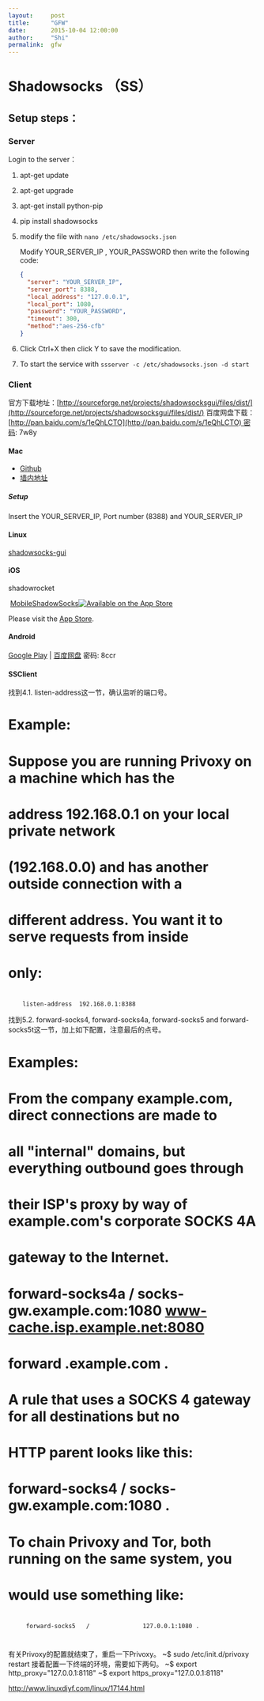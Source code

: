 ```yaml
---
layout:     post
title:      "GFW"
date:       2015-10-04 12:00:00
author:     "Shi"
permalink:  gfw
---
```


# Shadowsocks （SS）

## Setup steps：

### Server

Login to the server：

1. apt-get update

2. apt-get upgrade

3. apt-get install python-pip

4. pip install shadowsocks

5. modify the file with `nano /etc/shadowsocks.json`

   Modify YOUR_SERVER_IP , YOUR_PASSWORD then write the following code:

   ```json
   {
     "server": "YOUR_SERVER_IP",
     "server_port": 8388,  
     "local_address": "127.0.0.1",  
     "local_port": 1080,  
     "password": "YOUR_PASSWORD",
     "timeout": 300,  
     "method":"aes-256-cfb"
   }
   ```

6. Click Ctrl+X then click Y to save the modification.

7. To start the service with `ssserver -c /etc/shadowsocks.json -d start `

### Client

官方下载地址：[http://sourceforge.net/projects/shadowsocksgui/files/dist/](http://sourceforge.net/projects/shadowsocksgui/files/dist/)
百度网盘下载：[http://pan.baidu.com/s/1eQhLCTO](http://pan.baidu.com/s/1eQhLCTO) 密码: 7w8y

#### Mac

- [Github](https://github.com/shadowsocks/shadowsocks-iOS/releases)
- [墙内地址](http://getchrome.sinaapp.com/)

##### Setup

Insert the YOUR_SERVER_IP, Port number (8388) and YOUR_SERVER_IP

#### Linux 

[shadowsocks-gui](https://github.com/shadowsocks/shadowsocks-gui)

#### iOS

shadowrocket

 [MobileShadowSocks](https://github.com/shadowsocks/shadowsocks-iOS/tree/master)[![Available on the App Store](https://camo.githubusercontent.com/32145ebda8f8af17efbc9e2f411d0995416d97ea/68747470733a2f2f7261772e6769746875622e636f6d2f736861646f77736f636b732f736861646f77736f636b732d694f532f6d61737465722f61707073746f72652e706e67)](https://itunes.apple.com/us/app/shadowsocks/id665729974?ls=1&mt=8)

Please visit the [App Store](https://itunes.apple.com/us/app/shadowsocks/id665729974?ls=1&mt=8).

#### Android

[Google Play](https://play.google.com/store/apps/details?id=com.github.shadowsocks) | [百度网盘](http://pan.baidu.com/s/1kTIdvV5) 密码: 8ccr

#### SSClient

找到4.1. listen-address这一节，确认监听的端口号。
#  Example:
#
#      Suppose you are running Privoxy on a machine which has the
#      address 192.168.0.1 on your local private network
#      (192.168.0.0) and has another outside connection with a
#      different address. You want it to serve requests from inside
#      only:
#      
        listen-address  192.168.0.1:8388
        
找到5.2. forward-socks4, forward-socks4a, forward-socks5 and forward-socks5t这一节，加上如下配置，注意最后的点号。

#  Examples:
#  
#      From the company example.com, direct connections are made to
#      all "internal" domains, but everything outbound goes through
#      their ISP's proxy by way of example.com's corporate SOCKS 4A
#      gateway to the Internet.
#  
#        forward-socks4a   /              socks-gw.example.com:1080  www-cache.isp.example.net:8080
#        forward           .example.com   .
#      
#      A rule that uses a SOCKS 4 gateway for all destinations but no
#      HTTP parent looks like this:
#
#        forward-socks4   /               socks-gw.example.com:1080  .
#      
#      To chain Privoxy and Tor, both running on the same system, you
#      would use something like:
#
         forward-socks5   /               127.0.0.1:1080 .
#      

有关Privoxy的配置就结束了，重启一下Privoxy。
~$ sudo /etc/init.d/privoxy restart
接着配置一下终端的环境，需要如下两句。
~$ export http_proxy="127.0.0.1:8118"
~$ export https_proxy="127.0.0.1:8118"

http://www.linuxdiyf.com/linux/17144.html

